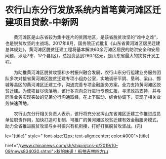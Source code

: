 # 农行山东分行发放系统内首笔黄河滩区迁建项目贷款-中新网

　　黄河滩区是山东省较为集中连片的贫困地区，是该省脱贫攻坚的“难中之难”，也是脱贫攻坚的主战场。2017年8月，国务院正式批复《山东省黄河滩区居民迁建总体规划》，黄河滩区脱贫迁建工程将基本解决60余万滩区居民的防洪安全和安居问题，涉及7市、17个县(区)，总投资达到260.1亿元，是山东省最大的扶贫开发工程。

　　为助推黄河滩区脱贫攻坚和乡村振兴融合发展，农行山东分行组建业务服务团队多次对接省黄河滩区脱贫迁建专项小组办公室，实地调研平阴、垦利、梁山、鄄城等县区的黄河滩区迁建工作，沟通完善专项金融服务方案，全力支持黄河滩区脱贫迁建。为使项目尽快落地，该行多次向总行进行专题汇报，寻求政策支持，并与同类业务实现突破的兄弟分行沟通取经，在上下联动、综合协调下，实现了相关业务快速落地。

　　农行山东分行相关负责人表示，该行将充分发挥山东省滩区迁建工作推进成员单位职责作用，加快打造可复制、可推广的黄河滩区脱贫迁建有效金融服务模式，助力全省推进脱贫攻坚与乡村振兴有机衔接，打好打赢脱贫攻坚战。(完)

le="{title}" style=" font-size:12px; text-align:center; color:#000">{title}

href="//www.chinanews.com/sh/shipin/cns-d/2019/10-09/news834030.shtml">秋的味道！航拍吉林四方山
